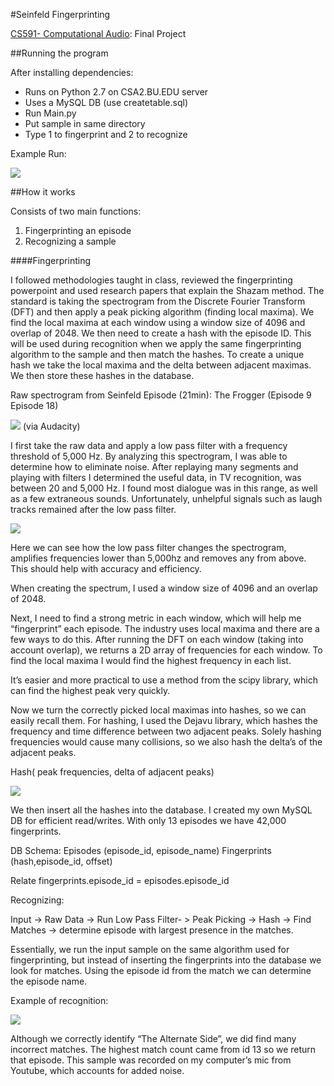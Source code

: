 #Seinfeld Fingerprinting


[CS591- Computational Audio](http://www.cs.bu.edu/~snyder/cs591/): Final Project 

##Running the program


After installing dependencies:

  - Runs on Python 2.7 on CSA2.BU.EDU server
  - Uses a MySQL DB (use createtable.sql)
  - Run Main.py 
  - Put sample in same directory 
  - Type 1 to fingerprint and 2 to recognize 

Example Run:

![](http://mattsauerbach.com/591/1.png)

##How it works

Consists of two main functions:

1. Fingerprinting an episode
2. Recognizing a sample 

####Fingerprinting

I followed methodologies taught in class, reviewed the fingerprinting powerpoint and used research papers that explain the Shazam method. The standard is taking the spectrogram from the Discrete Fourier Transform (DFT) and then apply a peak picking algorithm (finding local maxima). We find the local maxima at each window using a window size of 4096 and overlap of 2048. We then need to create a hash with the episode ID. This will be used during recognition when we apply the same fingerprinting algorithm to the sample and then match the hashes. To create a unique hash we take the local maxima and the delta between adjacent maximas. We then store these hashes in the database.  


Raw spectrogram from Seinfeld Episode (21min): The Frogger (Episode  9 Episode 18)

![](http://mattsauerbach.com/591/2.png)
(via Audacity) 

I first take the raw data and apply a low pass filter with a frequency threshold of  5,000 Hz. 
By analyzing this spectrogram, I was able to determine how to eliminate noise. After replaying many segments and playing with filters I determined the useful data, in TV recognition, was between 20 and 5,000 Hz. I found most dialogue was in this range, as well as a few extraneous sounds. Unfortunately, unhelpful signals such as laugh tracks remained after the low pass filter. 

![](http://mattsauerbach.com/591/3.png)

Here we can see how the low pass filter changes the spectrogram, amplifies frequencies lower than 5,000hz and removes any from above. This should help with accuracy and efficiency. 

When creating the spectrum, I used a window size of 4096 and an overlap of 2048. 

Next, I need to find a strong metric in each window, which will help me “fingerprint” each episode. The industry uses local maxima and there are a few ways to do this. After running the DFT on each window (taking into account overlap), we returns a 2D array of frequencies for each window. To find the local maxima I would find the highest frequency in each list.

It’s easier and more practical to use a method from the scipy library, which can find the highest peak very quickly.

Now we turn the correctly picked local maximas into hashes, so we can easily recall them. For hashing, I used the Dejavu library, which hashes the frequency and time difference between two adjacent peaks. Solely hashing frequencies would cause many collisions, so we also hash the delta’s of the adjacent peaks. 

Hash( peak frequencies, delta of adjacent peaks) 

![](http://mattsauerbach.com/591/4.png)

We then insert all the hashes into the database. I created my own MySQL DB for efficient read/writes. With only 13 episodes we have 42,000 fingerprints.    

DB Schema: 
Episodes (episode_id, episode_name)
Fingerprints (hash,episode_id, offset) 

Relate fingerprints.episode_id = episodes.episode_id 


Recognizing:

Input -> Raw Data -> Run Low Pass Filter- > Peak Picking -> Hash -> Find Matches -> determine episode with largest presence in the matches. 

Essentially, we run the input sample on the same algorithm used for fingerprinting, but instead of inserting the fingerprints into the database we look for matches. Using the episode id from the match we can determine the episode name. 

Example of recognition:

![](http://mattsauerbach.com/591/5.png)

Although we correctly identify “The Alternate Side”, we did find many incorrect matches. The highest match count came from id 13 so we return that episode. This sample was recorded on my computer’s mic from Youtube, which accounts for added noise. 
